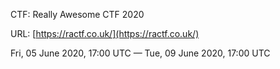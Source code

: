 CTF: Really Awesome CTF 2020

URL: [https://ractf.co.uk/](https://ractf.co.uk/)

Fri, 05 June 2020, 17:00 UTC — Tue, 09 June 2020, 17:00 UTC
